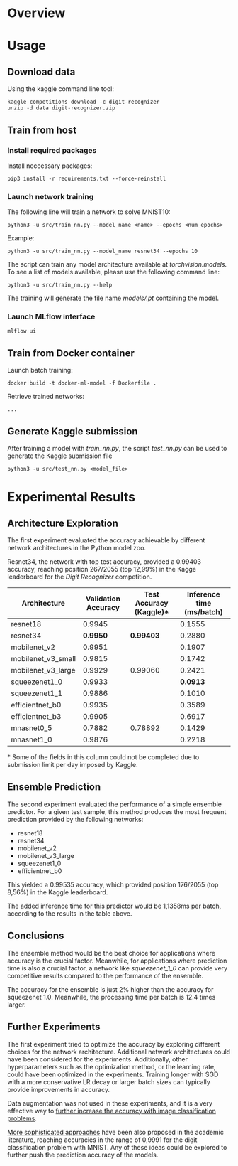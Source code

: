 
# Overview

# Usage

## Download data

Using the kaggle command line tool:

    kaggle competitions download -c digit-recognizer
    unzip -d data digit-recognizer.zip

## Train from host

### Install required packages

Install neccessary packages:

    pip3 install -r requirements.txt --force-reinstall

### Launch network training

The following line will train a network to solve MNIST10:

    python3 -u src/train_nn.py --model_name <name> --epochs <num_epochs>

Example:

    python3 -u src/train_nn.py --model_name resnet34 --epochs 10

The script can train any model architecture available at _torchvision.models_. To see a list of models available, please use the following command line:

    python3 -u src/train_nn.py --help

The training will generate the file name _models/<name>.pt_ containing the model.

### Launch MLflow interface

    mlflow ui

## Train from Docker container

Launch batch training:

    docker build -t docker-ml-model -f Dockerfile .

Retrieve trained networks:

    ...

## Generate Kaggle submission

After training a model with _train_nn.py_, the script _test_nn.py_ can be used to generate the Kaggle submission file

    python3 -u src/test_nn.py <model_file>


# Experimental Results

## Architecture Exploration

The first experiment evaluated the accuracy achievable by different network architectures in the Python model zoo.

Resnet34, the network with top test accuracy, provided a 0.99403 accuracy, reaching position 267/2055 (top 12,99%) in the Kagge leaderboard for the _Digit Recognizer_ competition.

| Architecture  | Validation Accuracy  | Test Accuracy (Kaggle)&ast;  | Inference time (ms/batch) |
|---                    |---            |---            |---        |
| resnet18              | 0.9945        |               | 0.1555    |
| resnet34              | **0.9950**    | **0.99403**   | 0.2880    |
| mobilenet_v2          | 0.9951        |               | 0.1907    |
| mobilenet_v3_small    | 0.9815        |               | 0.1742    |
| mobilenet_v3_large    | 0.9929        | 0.99060       | 0.2421    |
| squeezenet1_0         | 0.9933        |               | **0.0913**|
| squeezenet1_1         | 0.9886        |               | 0.1010    |
| efficientnet_b0       | 0.9935        |               | 0.3589    |
| efficientnet_b3       | 0.9905        |               | 0.6917    |
| mnasnet0_5            | 0.7882        | 0.78892       | 0.1429    |
| mnasnet1_0            | 0.9876        |               | 0.2218    |

&ast; Some of the fields in this column could not be completed due to submission limit per day imposed by Kaggle.

## Ensemble Prediction

The second experiment evaluated the performance of a simple ensemble predictor. For a given test sample, this method produces the most frequent prediction provided by the following networks:
- resnet18
- resnet34
- mobilenet_v2
- mobilenet_v3_large
- squeezenet1_0
- efficientnet_b0

This yielded a 0.99535 accuracy, which provided position 176/2055 (top 8,56%) in the Kaggle leaderboard.

The added inference time for this predictor would be 1,1358ms per batch, according to the results in the table above.

## Conclusions

The ensemble method would be the best choice for applications where accuracy is the crucial factor. Meanwhile, for applications where prediction time is also a crucial factor, a network like _squeezenet_1_0_ can provide very competitive results compared to the performance of the ensemble.

The accuracy for the ensemble is just 2% higher than the accuracy for squeezenet 1.0. Meanwhile, the processing time per batch is 12.4 times larger.

## Further Experiments

The first experiment tried to optimize the accuracy by exploring different choices for the network architecture. Additional network architectures could have been considered for the experiments. Additionally, other hyperparameters such as the optimization method, or the learning rate, could have been optimized in the experiments. Training longer with SGD with a more conservative LR decay or larger batch sizes can typically provide improvements in accuracy.

Data augmentation was not used in these experiments, and it is a very effective way to [further increase the accuracy with image classification problems](https://machinelearningmastery.com/image-augmentation-deep-learning-keras/).

[More sophisticated approaches](https://paperswithcode.com/sota/image-classification-on-mnist) have been also proposed in the academic literature, reaching accuracies in the range of 0,9991 for the digit classification problem with MNIST. Any of these ideas could be explored to further push the prediction accuracy of the models.

